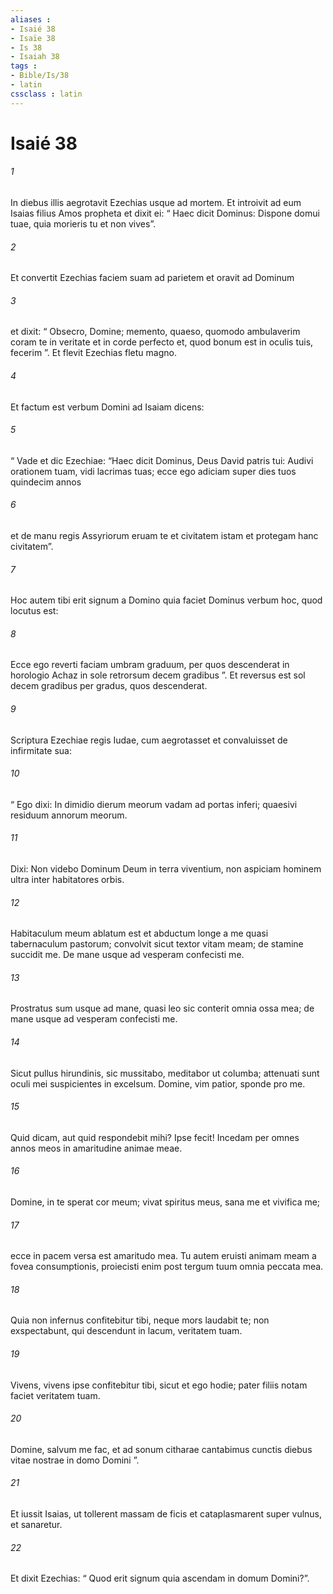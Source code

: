 ```yaml
---
aliases : 
- Isaié 38
- Isaïe 38
- Is 38
- Isaiah 38
tags : 
- Bible/Is/38
- latin
cssclass : latin
---
```


# Isaié 38

###### 1
In diebus illis aegrotavit Ezechias usque ad mortem. Et introivit ad eum Isaias filius Amos propheta et dixit ei: “ Haec dicit Dominus: Dispone domui tuae, quia morieris tu et non vives”. 
###### 2
Et convertit Ezechias faciem suam ad parietem et oravit ad Dominum 
###### 3
et dixit: “ Obsecro, Domine; memento, quaeso, quomodo ambulaverim coram te in veritate et in corde perfecto et, quod bonum est in oculis tuis, fecerim ”. Et flevit Ezechias fletu magno.
###### 4
Et factum est verbum Domini ad Isaiam dicens: 
###### 5
“ Vade et dic Ezechiae: “Haec dicit Dominus, Deus David patris tui: Audivi orationem tuam, vidi lacrimas tuas; ecce ego adiciam super dies tuos quindecim annos 
###### 6
et de manu regis Assyriorum eruam te et civitatem istam et protegam hanc civitatem”. 
###### 7
Hoc autem tibi erit signum a Domino quia faciet Dominus verbum hoc, quod locutus est: 
###### 8
Ecce ego reverti faciam umbram graduum, per quos descenderat in horologio Achaz in sole retrorsum decem gradibus ”. Et reversus est sol decem gradibus per gradus, quos descenderat.
###### 9
Scriptura Ezechiae regis Iudae, cum aegrotasset et convaluisset de infirmitate sua:
###### 10
“ Ego dixi: In dimidio dierum meorum vadam ad portas inferi; quaesivi residuum annorum meorum.
###### 11
Dixi: Non videbo Dominum Deum in terra viventium, non aspiciam hominem ultra inter habitatores orbis.
###### 12
Habitaculum meum ablatum est et abductum longe a me quasi tabernaculum pastorum; convolvit sicut textor vitam meam; de stamine succidit me. De mane usque ad vesperam confecisti me.
###### 13
Prostratus sum usque ad mane, quasi leo sic conterit omnia ossa mea; de mane usque ad vesperam confecisti me.
###### 14
Sicut pullus hirundinis, sic mussitabo, meditabor ut columba; attenuati sunt oculi mei suspicientes in excelsum. Domine, vim patior, sponde pro me.
###### 15
Quid dicam, aut quid respondebit mihi? Ipse fecit! Incedam per omnes annos meos in amaritudine animae meae.
###### 16
Domine, in te sperat cor meum; vivat spiritus meus, sana me et vivifica me;
###### 17
ecce in pacem versa est amaritudo mea. Tu autem eruisti animam meam a fovea consumptionis, proiecisti enim post tergum tuum omnia peccata mea.
###### 18
Quia non infernus confitebitur tibi, neque mors laudabit te; non exspectabunt, qui descendunt in lacum, veritatem tuam.
###### 19
Vivens, vivens ipse confitebitur tibi, sicut et ego hodie; pater filiis notam faciet veritatem tuam.
###### 20
Domine, salvum me fac, et ad sonum citharae cantabimus cunctis diebus vitae nostrae in domo Domini ”.
###### 21
Et iussit Isaias, ut tollerent massam de ficis et cataplasmarent super vulnus, et sanaretur. 
###### 22
Et dixit Ezechias: “ Quod erit signum quia ascendam in domum Domini?”.
